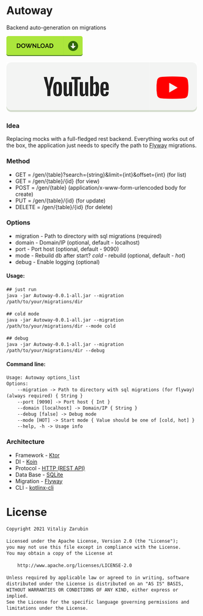 Autoway
===================

Backend auto-generation on migrations

[![picture](data/images/btn.png)](https://github.com/keygenqt/api-Autoway/raw/master/data/release/Autoway-0.0.1-all.jar)

[![picture](data/images/btn_y.png)](https://youtu.be/HHQzB457xmI)

### Idea

Replacing mocks with a full-fledged rest backend. Everything works out of the box, the application just needs to specify
the path to [Flyway](https://flywaydb.org/) migrations.

### Method

* GET = /gen/{table}?search={string}&limit={int}&offset={int} (for list)
* GET = /gen/{table}/{id} (for view)
* POST = /gen/{table} (application/x-www-form-urlencoded body for create)
* PUT = /gen/{table}/{id} (for update)
* DELETE = /gen/{table}/{id} (for delete)

### Options

* migration - Path to directory with sql migrations (required)
* domain - Domain/IP (optional, default - localhost)
* port - Port host (optional, default - 9090)
* mode - Rebuild db after start? *cold* - rebuild (optional, default - *hot*)
* debug - Enable logging (optional)

#### Usage:

```
## just run
java -jar Autoway-0.0.1-all.jar --migration /path/to/your/migrations/dir

## cold mode
java -jar Autoway-0.0.1-all.jar --migration /path/to/your/migrations/dir --mode cold

## debug
java -jar Autoway-0.0.1-all.jar --migration /path/to/your/migrations/dir --debug
```

#### Command line:
```
Usage: Autoway options_list
Options: 
    --migration -> Path to directory with sql migrations (for flyway) (always required) { String }
    --port [9090] -> Port host { Int }
    --domain [localhost] -> Domain/IP { String }
    --debug [false] -> Debug mode 
    --mode [HOT] -> Start mode { Value should be one of [cold, hot] }
    --help, -h -> Usage info 
```

### Architecture

* Framework - [Ktor](https://ktor.io/)
* DI - [Koin](https://insert-koin.io/)
* Protocol - [HTTP (REST API)](https://en.wikipedia.org/wiki/Hypertext_Transfer_Protocol)
* Data Base - [SQLite](https://www.sqlite.org/index.html)
* Migration - [Flyway](https://flywaydb.org/)
* CLI -  [kotlinx-cli](https://github.com/Kotlin/kotlinx-cli)

# License

```
Copyright 2021 Vitaliy Zarubin

Licensed under the Apache License, Version 2.0 (the "License");
you may not use this file except in compliance with the License.
You may obtain a copy of the License at

    http://www.apache.org/licenses/LICENSE-2.0

Unless required by applicable law or agreed to in writing, software
distributed under the License is distributed on an "AS IS" BASIS,
WITHOUT WARRANTIES OR CONDITIONS OF ANY KIND, either express or implied.
See the License for the specific language governing permissions and
limitations under the License.
```